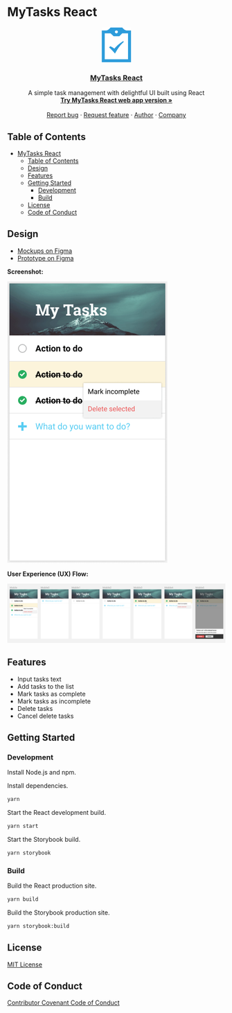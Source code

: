 # MyTasks React

<p align="center">
    <a href="https://mytasks-react.mhaidarhanif.com">
        <img src="./public/images/mytasks-logo.png" alt="MyTasks logo" height="80">
        <h3 align="center">MyTasks React</h3>
    </a>
    <p align="center">A simple task management with delightful UI built using React
        <br>
        <a href="https://mytasks-react.mhaidarhanif.com">
            <strong>Try MyTasks React web app version »</strong>
        </a>
        <br>
        <br>
        <a href="https://github.com/mhaidarh/mytasks-react/issues/new?template=bug.md">Report bug</a> ·
        <a href="https://github.com/mhaidarh/mytasks-react/issues/new?template=feature.md&labels=feature">Request feature</a> ·
        <a href="https://mhaidarhanif.com">Author</a> ·
        <a href="https://impactbyte.com">Company</a>
    </p>
</p>

## Table of Contents

<!-- TOC -->

- [MyTasks React](#mytasks-react)
  - [Table of Contents](#table-of-contents)
  - [Design](#design)
  - [Features](#features)
  - [Getting Started](#getting-started)
    - [Development](#development)
    - [Build](#build)
  - [License](#license)
  - [Code of Conduct](#code-of-conduct)

<!-- /TOC -->

## Design

- [Mockups on Figma](https://www.figma.com/file/fuNjneenEJZgfFRlGCe0aCtp/MyTasks?node-id=9%3A307)
- [Prototype on Figma](https://www.figma.com/proto/fuNjneenEJZgfFRlGCe0aCtp/MyTasks?node-id=9%3A254&scaling=scale-down)

**Screenshot:**

![Screenshot](./public/images/screenshot.png)

**User Experience (UX) Flow:**

![User Experience Flow](./public/images/uxflow.png)

## Features

- Input tasks text
- Add tasks to the list
- Mark tasks as complete
- Mark tasks as incomplete
- Delete tasks
- Cancel delete tasks

## Getting Started

### Development

Install Node.js and npm.

Install dependencies.

```sh
yarn
```

Start the React development build.

```sh
yarn start
```

Start the Storybook build.

```sh
yarn storybook
```

### Build

Build the React production site.

```sh
yarn build
```

Build the Storybook production site.

```sh
yarn storybook:build
```

## License

[MIT License](./LICENSE)

## Code of Conduct

[Contributor Covenant Code of Conduct](./CODE_OF_CONDUCT.md)
